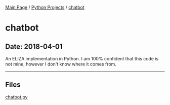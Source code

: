 [Main Page](/) / [Python Projects](/python) / [chatbot](/python/2018-04-01_chatbot)

# chatbot

## Date: 2018-04-01

An ELIZA implementation in Python. I am 100% confident that this code is not mine, however I don't know where it comes from.

-----

## Files

[chatbot.py](chatbot.py)